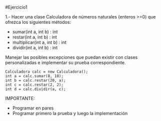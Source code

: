 #Ejercicio1

1.- Hacer una clase Calculadora de números naturales (enteros >=0) que ofrezca los siguientes métodos:
- sumar(int a, int b) : int
- restar(int a, int b) : int
- multiplicar(int a, int b) : int
- dividir(int a, int b) : int

Manejar las posibles excepciones que puedan existir con clases personalizadas e implementar su prueba correspondiente.

```
Calculadora calc = new Calculadora();
int a = calc.sumar(8, 10);
int b = calc.restar(20, a);
int c = calc.restar(2, 2);
int d = calc.dividir(a, c);
```

IMPORTANTE:
- Programar en pares
- Programar primero la prueba y luego la implementación
